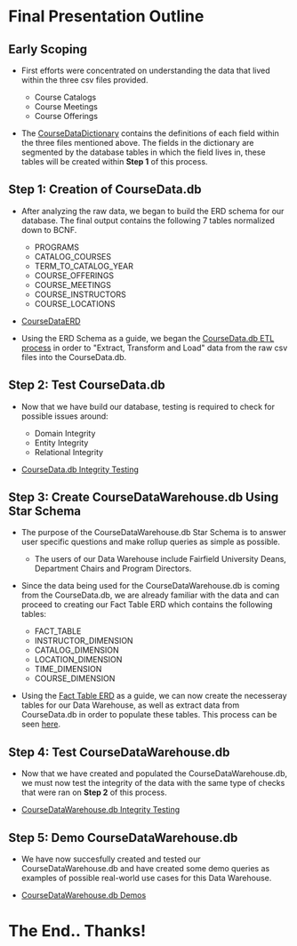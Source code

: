 Final Presentation Outline
======

## Early Scoping

- First efforts were concentrated on understanding the data that lived within the three csv files provided.
    - Course Catalogs
    - Course Meetings
    - Course Offerings

- The [CourseDataDictionary](https://github.com/fairfield-ba510-spring2020/term-project-sql/blob/master/docs/CourseDataDictionary.md) contains the definitions of each field within the three files mentioned above. The fields in the dictionary are segmented by the database tables in which the field lives in, these tables will be created within __Step 1__ of this process.


## Step 1: Creation of CourseData.db

-  After analyzing the raw data, we began to build the ERD schema for our database. The final output contains the following 7 tables normalized down to BCNF.
    - PROGRAMS
    - CATALOG_COURSES
    - TERM_TO_CATALOG_YEAR
    - COURSE_OFFERINGS
    - COURSE_MEETINGS
    - COURSE_INSTRUCTORS
    - COURSE_LOCATIONS

- [CourseDataERD](https://github.com/fairfield-ba510-spring2020/term-project-sql/blob/master/docs/CourseDataERD.pdf)

- Using the ERD Schema as a guide, we began the [CourseData.db ETL process](https://github.com/fairfield-ba510-spring2020/term-project-sql/blob/master/CourseDataETL.ipynb) in order to "Extract, Transform and Load" data from the raw csv files into the CourseData.db.

## Step 2: Test CourseData.db

- Now that we have build our database, testing is required to check for possible issues around:
    - Domain Integrity
    - Entity Integrity
    - Relational Integrity

- [CourseData.db Integrity Testing](https://github.com/fairfield-ba510-spring2020/term-project-sql/blob/master/CourseDataTests.ipynb)

## Step 3: Create CourseDataWarehouse.db Using Star Schema

- The purpose of the CourseDataWarehouse.db Star Schema is to answer user specific questions and make rollup queries as simple as possible.
    - The users of our Data Warehouse include Fairfield University Deans, Department Chairs and Program Directors.

- Since the data being used for the CourseDataWarehouse.db is coming from the CourseData.db, we are already familiar with the data and can proceed to creating our Fact Table ERD which contains the following tables:
    - FACT_TABLE
    - INSTRUCTOR_DIMENSION
    - CATALOG_DIMENSION
    - LOCATION_DIMENSION
    - TIME_DIMENSION
    - COURSE_DIMENSION

- Using the [Fact Table ERD](https://github.com/fairfield-ba510-spring2020/term-project-sql/blob/master/docs/Fact_Table.pdf) as a guide, we can now create the necesseray tables for our Data Warehouse, as well as extract data from CourseData.db in order to populate these tables. This process can be seen [here](https://github.com/fairfield-ba510-spring2020/term-project-sql/blob/master/CourseDataWarehouse.ipynb).

## Step 4: Test CourseDataWarehouse.db

- Now that we have created and populated the CourseDataWarehouse.db, we must now test the integrity of the data with the same type of checks that were ran on __Step 2__ of this process.

- [CourseDataWarehouse.db Integrity Testing](https://github.com/fairfield-ba510-spring2020/term-project-sql/blob/master/CourseDataWarehouseTests.ipynb)

## Step 5: Demo CourseDataWarehouse.db

- We have now succesfully created and tested our CourseDataWarehouse.db and have created some demo queries as examples of possible real-world use cases for this Data Warehouse.

- [CourseDataWarehouse.db Demos](https://github.com/fairfield-ba510-spring2020/term-project-sql/blob/master/CourseDataWarehouseDemo.ipynb)

The End.. Thanks!
======